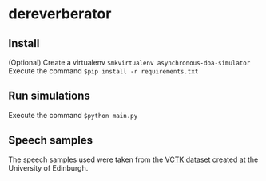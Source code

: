 # dereverberator

## Install
(Optional) Create a virtualenv `$mkvirtualenv asynchronous-doa-simulator`
Execute the command `$pip install -r requirements.txt`

## Run simulations

Execute the command `$python main.py` 

## Speech samples 
The speech samples used were taken from the [VCTK dataset](https://datashare.ed.ac.uk/handle/10283/2950) created at the University of Edinburgh.
